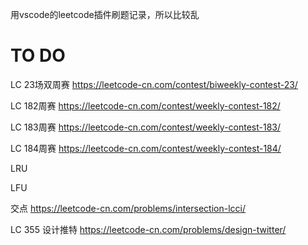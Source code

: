 用vscode的leetcode插件刷题记录，所以比较乱

# TO DO
LC 23场双周赛 https://leetcode-cn.com/contest/biweekly-contest-23/

LC 182周赛 https://leetcode-cn.com/contest/weekly-contest-182/

LC 183周赛 https://leetcode-cn.com/contest/weekly-contest-183/

LC 184周赛 https://leetcode-cn.com/contest/weekly-contest-184/

LRU

LFU

交点 https://leetcode-cn.com/problems/intersection-lcci/

LC 355 设计推特 https://leetcode-cn.com/problems/design-twitter/


